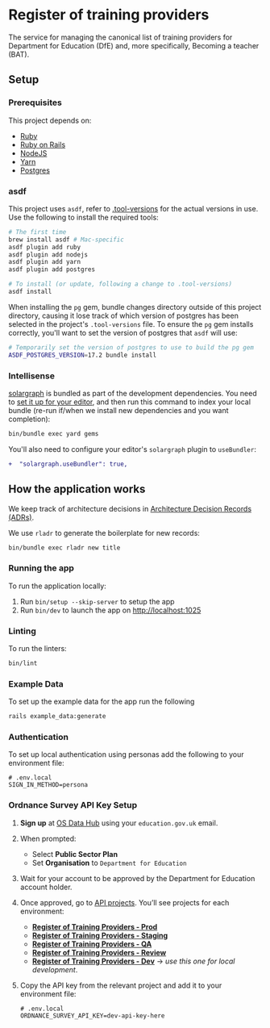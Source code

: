 # Register of training providers

The service for managing the canonical list of training providers for Department for Education (DfE) and, more specifically, Becoming a teacher (BAT).

## Setup

### Prerequisites

This project depends on:

- [Ruby](https://www.ruby-lang.org/)
- [Ruby on Rails](https://rubyonrails.org/)
- [NodeJS](https://nodejs.org/)
- [Yarn](https://yarnpkg.com/)
- [Postgres](https://www.postgresql.org/)

### asdf

This project uses `asdf`, refer to [.tool-versions](.tool-versions) for the actual versions in use. Use the following to install the required tools:

```sh
# The first time
brew install asdf # Mac-specific
asdf plugin add ruby
asdf plugin add nodejs
asdf plugin add yarn
asdf plugin add postgres

# To install (or update, following a change to .tool-versions)
asdf install
```

When installing the `pg` gem, bundle changes directory outside of this
project directory, causing it lose track of which version of postgres has
been selected in the project's `.tool-versions` file. To ensure the `pg` gem
installs correctly, you'll want to set the version of postgres that `asdf`
will use:

```sh
# Temporarily set the version of postgres to use to build the pg gem
ASDF_POSTGRES_VERSION=17.2 bundle install
```

### Intellisense

[solargraph](https://github.com/castwide/solargraph) is bundled as part of the
development dependencies. You need to [set it up for your
editor](https://github.com/castwide/solargraph#using-solargraph), and then run
this command to index your local bundle (re-run if/when we install new
dependencies and you want completion):

```sh
bin/bundle exec yard gems
```

You'll also need to configure your editor's `solargraph` plugin to
`useBundler`:

```diff
+  "solargraph.useBundler": true,
```

## How the application works

We keep track of architecture decisions in [Architecture Decision Records
(ADRs)](/adr/).

We use `rladr` to generate the boilerplate for new records:

```bash
bin/bundle exec rladr new title
```

### Running the app

To run the application locally:

1. Run `bin/setup --skip-server` to setup the app
2. Run `bin/dev` to launch the app on <http://localhost:1025>

### Linting

To run the linters:

```bash
bin/lint
```

### Example Data

To set up the example data for the app run the following

```bash
rails example_data:generate
```

### Authentication

To set up local authentication using personas add the following to your environment file:

```dotenv
# .env.local
SIGN_IN_METHOD=persona
```

### Ordnance Survey API Key Setup

1. **Sign up** at [OS Data Hub](https://osdatahub.os.uk/) using your `education.gov.uk` email.

2. When prompted:
   - Select **Public Sector Plan**
   - Set **Organisation** to `Department for Education`

3. Wait for your account to be approved by the Department for Education account holder.

4. Once approved, go to [API projects](https://osdatahub.os.uk/projects). You’ll see projects for each environment:
   - **[Register of Training Providers - Prod](https://osdatahub.os.uk/projects/Register_of_Training_Providers_-_Prod)**
   - **[Register of Training Providers - Staging](https://osdatahub.os.uk/projects/Register_of_Training_Providers_-_Staging)**
   - **[Register of Training Providers - QA](https://osdatahub.os.uk/projects/Register_of_Training_Providers_-_QA)**
   - **[Register of Training Providers - Review](https://osdatahub.os.uk/projects/Register_of_Training_Providers_-_Review)**
   - **[Register of Training Providers - Dev](https://osdatahub.os.uk/projects/Register_of_Training_Providers_-_Dev)** → _use this one for local development_.

5. Copy the API key from the relevant project and add it to your environment file:

   ```dotenv
   # .env.local
   ORDNANCE_SURVEY_API_KEY=dev-api-key-here
   ```
